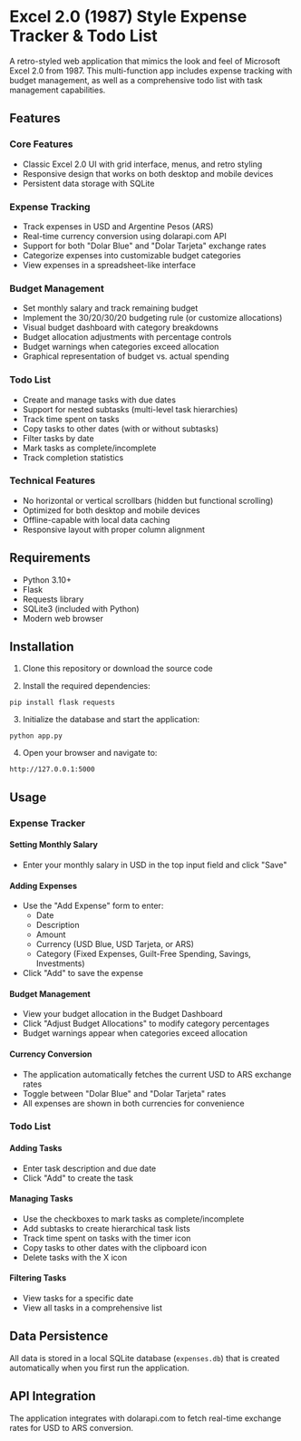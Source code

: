 # Excel 2.0 (1987) Style Expense Tracker & Todo List

A retro-styled web application that mimics the look and feel of Microsoft Excel 2.0 from 1987. This multi-function app includes expense tracking with budget management, as well as a comprehensive todo list with task management capabilities.

## Features

### Core Features
- Classic Excel 2.0 UI with grid interface, menus, and retro styling
- Responsive design that works on both desktop and mobile devices
- Persistent data storage with SQLite

### Expense Tracking
- Track expenses in USD and Argentine Pesos (ARS)
- Real-time currency conversion using dolarapi.com API
- Support for both "Dolar Blue" and "Dolar Tarjeta" exchange rates
- Categorize expenses into customizable budget categories
- View expenses in a spreadsheet-like interface

### Budget Management
- Set monthly salary and track remaining budget
- Implement the 30/20/30/20 budgeting rule (or customize allocations)
- Visual budget dashboard with category breakdowns
- Budget allocation adjustments with percentage controls
- Budget warnings when categories exceed allocation
- Graphical representation of budget vs. actual spending

### Todo List
- Create and manage tasks with due dates
- Support for nested subtasks (multi-level task hierarchies)
- Track time spent on tasks
- Copy tasks to other dates (with or without subtasks)
- Filter tasks by date
- Mark tasks as complete/incomplete
- Track completion statistics

### Technical Features
- No horizontal or vertical scrollbars (hidden but functional scrolling)
- Optimized for both desktop and mobile devices
- Offline-capable with local data caching
- Responsive layout with proper column alignment

## Requirements

- Python 3.10+
- Flask
- Requests library
- SQLite3 (included with Python)
- Modern web browser

## Installation

1. Clone this repository or download the source code

2. Install the required dependencies:
```
pip install flask requests
```

3. Initialize the database and start the application:
```
python app.py
```

4. Open your browser and navigate to:
```
http://127.0.0.1:5000
```

## Usage

### Expense Tracker

#### Setting Monthly Salary
- Enter your monthly salary in USD in the top input field and click "Save"

#### Adding Expenses
- Use the "Add Expense" form to enter:
  - Date
  - Description
  - Amount
  - Currency (USD Blue, USD Tarjeta, or ARS)
  - Category (Fixed Expenses, Guilt-Free Spending, Savings, Investments)
- Click "Add" to save the expense

#### Budget Management
- View your budget allocation in the Budget Dashboard
- Click "Adjust Budget Allocations" to modify category percentages
- Budget warnings appear when categories exceed allocation

#### Currency Conversion
- The application automatically fetches the current USD to ARS exchange rates
- Toggle between "Dolar Blue" and "Dolar Tarjeta" rates
- All expenses are shown in both currencies for convenience

### Todo List

#### Adding Tasks
- Enter task description and due date
- Click "Add" to create the task

#### Managing Tasks
- Use the checkboxes to mark tasks as complete/incomplete
- Add subtasks to create hierarchical task lists
- Track time spent on tasks with the timer icon
- Copy tasks to other dates with the clipboard icon
- Delete tasks with the X icon

#### Filtering Tasks
- View tasks for a specific date
- View all tasks in a comprehensive list

## Data Persistence
All data is stored in a local SQLite database (`expenses.db`) that is created automatically when you first run the application.

## API Integration
The application integrates with dolarapi.com to fetch real-time exchange rates for USD to ARS conversion. 